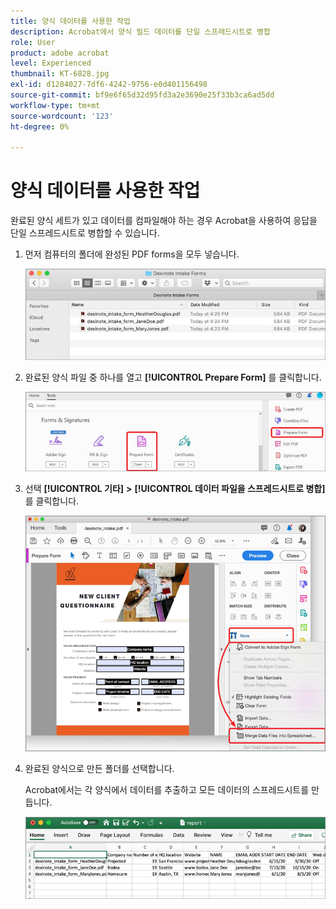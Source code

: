 ```yaml
---
title: 양식 데이터를 사용한 작업
description: Acrobat에서 양식 필드 데이터를 단일 스프레드시트로 병합
role: User
product: adobe acrobat
level: Experienced
thumbnail: KT-6828.jpg
exl-id: d1284027-7df6-4242-9756-e0d401156498
source-git-commit: bf9e6f65d32d95fd3a2e3690e25f33b3ca6ad5dd
workflow-type: tm+mt
source-wordcount: '123'
ht-degree: 0%

---
```


# 양식 데이터를 사용한 작업

완료된 양식 세트가 있고 데이터를 컴파일해야 하는 경우 Acrobat을 사용하여 응답을 단일 스프레드시트로 병합할 수 있습니다.

1. 먼저 컴퓨터의 폴더에 완성된 PDF forms을 모두 넣습니다.

   ![양식 데이터 1단계](../assets/FormData_1.png)

1. 완료된 양식 파일 중 하나를 열고 **[!UICONTROL Prepare Form]** 를 클릭합니다.

   ![양식 데이터 2단계](../assets/FormData_2.png)

1. 선택 **[!UICONTROL 기타]** **>** **[!UICONTROL 데이터 파일을 스프레드시트로 병합]** 를 클릭합니다.

   ![양식 데이터 단계 3](../assets/FormData_3.png)

1. 완료된 양식으로 만든 폴더를 선택합니다.

   Acrobat에서는 각 양식에서 데이터를 추출하고 모든 데이터의 스프레드시트를 만듭니다.

   ![양식 데이터 4단계](../assets/FormData_4.png)
